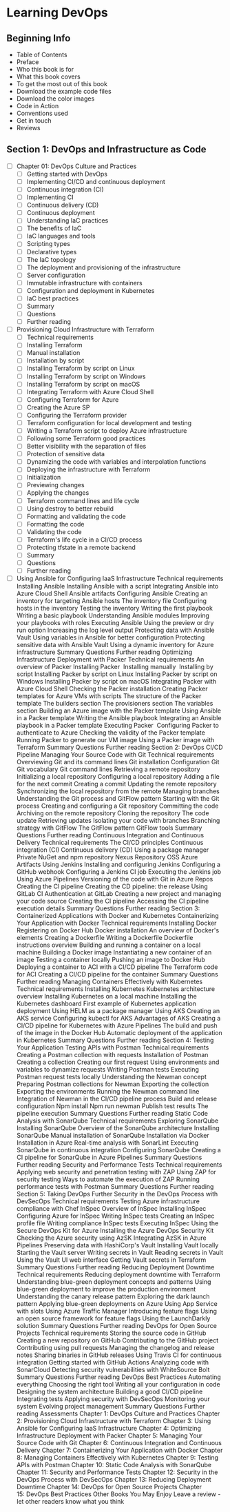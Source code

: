 # Learning DevOps

## Beginning Info

- Table of Contents
- Preface
- Who this book is for
- What this book covers
- To get the most out of this book
- Download the example code files
- Download the color images
- Code in Action
- Conventions used
- Get in touch
- Reviews
## Section 1: DevOps and Infrastructure as Code
- [ ] Chapter 01: DevOps Culture and Practices
  - [ ] Getting started with DevOps
  - [ ] Implementing CI/CD and continuous deployment
  - [ ] Continuous integration (CI)
  - [ ] Implementing CI
  - [ ] Continuous delivery (CD)
  - [ ] Continuous deployment
  - [ ] Understanding IaC practices
  - [ ] The benefits of IaC
  - [ ] IaC languages and tools
  - [ ] Scripting types
  - [ ] Declarative types
  - [ ] The IaC&#xA0;topology
  - [ ] The deployment and provisioning of the infrastructure
  - [ ] Server configuration
  - [ ] Immutable infrastructure with containers
  - [ ] Configuration and deployment in Kubernetes
  - [ ] IaC best practices
  - [ ] Summary
  - [ ] Questions
  - [ ] Further reading
- [ ] Provisioning Cloud Infrastructure with Terraform
  - [ ] Technical requirements
  - [ ] Installing Terraform
  - [ ] Manual installation
  - [ ] Installation by script
  - [ ] Installing Terraform by script on&#xA0;Linux
  - [ ] Installing Terraform by script on Windows
  - [ ] Installing Terraform by script on macOS
  - [ ] Integrating Terraform with Azure Cloud Shell
  - [ ] Configuring Terraform for Azure
  - [ ] Creating the Azure SP
  - [ ] Configuring the Terraform provider
  - [ ] Terraform configuration for local development and testing
  - [ ] Writing a Terraform script to deploy Azure infrastructure
  - [ ] Following some Terraform good practices
  - [ ] Better visibility with the separation of files
  - [ ] Protection of sensitive data
  - [ ] Dynamizing the code with variables and interpolation functions
  - [ ] Deploying the infrastructure with Terraform
  - [ ] Initialization
  - [ ] Previewing changes
  - [ ] Applying the changes
  - [ ] Terraform command lines and life cycle
  - [ ] Using destroy to better rebuild
  - [ ] Formatting and validating the code
  - [ ] Formatting the code
  - [ ] Validating the code
  - [ ] Terraform's life cycle in a CI/CD process
  - [ ] Protecting tfstate in a remote backend
  - [ ] Summary
  - [ ] Questions
  - [ ] Further reading
- [ ] Using Ansible for Configuring IaaS Infrastructure
Technical requirements
Installing Ansible
Installing Ansible with a script
Integrating Ansible into Azure Cloud Shell
Ansible artifacts
Configuring Ansible
Creating an inventory for targeting Ansible hosts
The inventory file
Configuring hosts in the inventory
Testing the inventory
Writing the first playbook
Writing a basic playbook
Understanding Ansible modules
Improving your playbooks with roles
Executing Ansible
Using the preview or dry run option
Increasing the log level output
Protecting data with Ansible Vault
Using variables in Ansible for better configuration
Protecting sensitive data with Ansible Vault
Using a dynamic inventory for Azure infrastructure
Summary
Questions
Further reading
Optimizing Infrastructure Deployment with Packer
Technical requirements
An overview of Packer
Installing Packer&#xA0;
Installing manually&#xA0;
Installing by script
Installing Packer by script on Linux
Installing Packer by script on Windows
Installing Packer by script on macOS
Integrating Packer with Azure Cloud Shell
Checking the Packer installation
Creating Packer templates for Azure VMs with scripts
The structure of the Packer template
The builders section
The provisioners section
The variables section
Building an Azure image with the Packer template
Using Ansible in a Packer template
Writing the Ansible playbook
Integrating an Ansible playbook in a Packer template
Executing Packer&#xA0;
Configuring Packer to authenticate to Azure
Checking the validity of the Packer template
Running Packer to generate our VM image
Using a Packer image with Terraform
Summary
Questions
Further reading
Section 2: DevOps CI/CD Pipeline
Managing Your Source Code with Git
Technical requirements
Overviewing Git and its command lines
Git installation
Configuration Git
Git vocabulary
Git command lines
Retrieving a remote repository
Initializing a local repository
Configuring a local repository
Adding a file for the next commit
Creating a commit
Updating the remote repository
Synchronizing the local repository from the remote
Managing branches
Understanding the Git process and GitFlow pattern
Starting with the Git process
Creating and configuring a Git repository
Committing the code
Archiving on the remote repository
Cloning the repository
The code update
Retrieving updates
Isolating your code with branches
Branching strategy with GitFlow
The GitFlow pattern
GitFlow tools
Summary
Questions
Further reading
Continuous Integration and Continuous Delivery
Technical requirements
The CI/CD principles
Continuous integration (CI)
Continuous delivery (CD)
Using a package manager
Private NuGet and npm repository
Nexus Repository OSS
Azure Artifacts
Using Jenkins
Installing and configuring&#xA0;Jenkins
Configuring a GitHub webhook
Configuring a Jenkins CI job
Executing the Jenkins job
Using Azure Pipelines
Versioning of the code with Git in Azure Repos
Creating the CI pipeline
Creating the CD pipeline: the release
Using GitLab CI
Authentication at GitLab
Creating a new project and managing your code source
Creating the CI pipeline
Accessing the CI pipeline execution details
Summary
Questions
Further reading
Section 3: Containerized Applications with Docker and Kubernetes
Containerizing Your Application with Docker
Technical requirements
Installing Docker
Registering on Docker Hub
Docker installation
An overview of Docker's elements
Creating a Dockerfile
Writing a Dockerfile
Dockerfile instructions overview
Building and running a container on a local machine
Building a Docker image
Instantiating a new container of an image
Testing a container locally
Pushing an image to Docker Hub
Deploying a container to ACI with a CI/CD pipeline
The Terraform code for ACI
Creating a CI/CD pipeline for the container
Summary
Questions
Further reading
Managing Containers Effectively with Kubernetes
Technical requirements
Installing Kubernetes
Kubernetes architecture overview
Installing Kubernetes on a local machine
Installing the Kubernetes dashboard
First example of Kubernetes application deployment
Using HELM as a package manager
Using AKS
Creating an AKS service
Configuring kubectl for AKS
Advantages of AKS
Creating a CI/CD pipeline for Kubernetes with Azure Pipelines
The build and push of the image in the Docker Hub
Automatic deployment of the application in Kubernetes
Summary
Questions
Further reading
Section 4: Testing Your Application
Testing APIs with Postman
Technical requirements
Creating a Postman collection with requests
Installation of Postman
Creating&#xA0;a collection
Creating our first request
Using environments and variables to dynamize requests
Writing Postman tests
Executing Postman request tests locally
Understanding the Newman concept
Preparing Postman collections for Newman
Exporting the collection
Exporting the environments
Running the Newman command line
Integration of Newman in the CI/CD pipeline process
Build and release configuration
Npm install
Npm run newman
Publish test results
The pipeline execution
Summary
Questions
Further reading
Static Code Analysis with SonarQube
Technical requirements
Exploring SonarQube&#xA0;
Installing SonarQube
Overview of the SonarQube architecture
Installing SonarQube
Manual installation of SonarQube
Installation via Docker
Installation in Azure
Real-time analysis with SonarLint
Executing SonarQube in continuous integration
Configuring SonarQube
Creating a CI pipeline for SonarQube in Azure Pipelines
Summary
Questions
Further reading
Security and Performance Tests
Technical requirements
Applying web security and penetration testing with ZAP
Using ZAP for security testing
Ways to automate the execution of ZAP
Running performance tests with Postman
Summary
Questions
Further reading
Section 5: Taking DevOps Further
Security in the DevOps Process with DevSecOps
Technical requirements
Testing Azure infrastructure compliance with Chef&#xA0;InSpec
Overview of InSpec
Installing InSpec
Configuring Azure for InSpec
Writing InSpec tests
Creating an InSpec profile file
Writing compliance InSpec tests
Executing InSpec
Using the Secure DevOps Kit for Azure
Installing the Azure DevOps Security Kit
Checking the Azure security using AzSK
Integrating AzSK in Azure Pipelines
Preserving data&#xA0;with HashiCorp's Vault
Installing Vault locally
Starting the Vault server
Writing secrets in Vault
Reading secrets in Vault
Using the Vault UI web interface
Getting Vault secrets in Terraform
Summary
Questions
Further reading
Reducing Deployment Downtime
Technical requirements
Reducing deployment&#xA0;downtime with Terraform
Understanding blue-green deployment concepts and patterns
Using blue-green deployment to improve the production environment
Understanding the canary release pattern
Exploring the dark launch pattern
Applying blue-green deployments on Azure
Using App Service with slots
Using Azure Traffic Manager
Introducing feature flags
Using an open source framework for feature flags
Using the LaunchDarkly solution
Summary
Questions
Further reading
DevOps for Open Source Projects
Technical requirements
Storing the source code in GitHub
Creating a new repository on GitHub
Contributing to the GitHub project
Contributing using pull requests
Managing the changelog and release notes
Sharing binaries in GitHub releases
Using Travis CI for continuous integration
Getting started with GitHub Actions
Analyzing code with SonarCloud
Detecting security vulnerabilities with WhiteSource Bolt
Summary
Questions
Further reading
DevOps Best Practices
Automating everything
Choosing the right tool
Writing all your configuration in code
Designing the system&#xA0;architecture
Building a good CI/CD pipeline
Integrating tests
Applying security with DevSecOps
Monitoring your system
Evolving project management
Summary
Questions
Further reading
Assessments
Chapter 1: DevOps Culture and Practices
Chapter 2:&#xA0;Provisioning Cloud Infrastructure with Terraform
Chapter 3:&#xA0;Using Ansible for Configuring IaaS Infrastructure
Chapter 4:&#xA0;Optimizing Infrastructure Deployment with Packer
Chapter 5: Managing Your Source Code with Git
Chapter 6:&#xA0;Continuous Integration and Continuous Delivery
Chapter 7:&#xA0;Containerizing Your Application with Docker
Chapter 8:&#xA0;Managing Containers Effectively with Kubernetes
Chapter 9:&#xA0;Testing APIs with Postman
Chapter 10:&#xA0;Static Code Analysis with SonarQube
Chapter 11:&#xA0;Security and Performance Tests
Chapter 12:&#xA0;Security in the DevOps Process with DevSecOps
Chapter 13: Reducing Deployment Downtime
Chapter 14:&#xA0;DevOps for Open Source Projects
Chapter 15:&#xA0;DevOps Best Practices
Other Books You May Enjoy
Leave a review - let other readers know what you think
